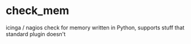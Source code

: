 # check_mem
icinga / nagios check for memory written in Python, supports stuff that standard plugin doesn't
